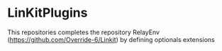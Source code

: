 # LinKitPlugins
This repositories completes the repository RelayEnv (https://github.com/Override-6/Linkit) by defining optionals extensions
